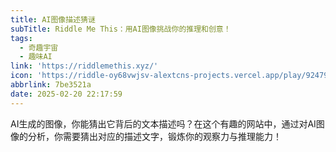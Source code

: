 ```yaml
---
title: AI图像描述猜谜
subTitle: Riddle Me This：用AI图像挑战你的推理和创意！
tags:
  - 奇趣宇宙
  - 趣味AI
link: 'https://riddlemethis.xyz/'
icon: 'https://riddle-oy68vwjsv-alextcns-projects.vercel.app/play/924797e/og'
abbrlink: 7be3521a
date: 2025-02-20 22:17:59
---
```


AI生成的图像，你能猜出它背后的文本描述吗？在这个有趣的网站中，通过对AI图像的分析，你需要猜出对应的描述文字，锻炼你的观察力与推理能力！